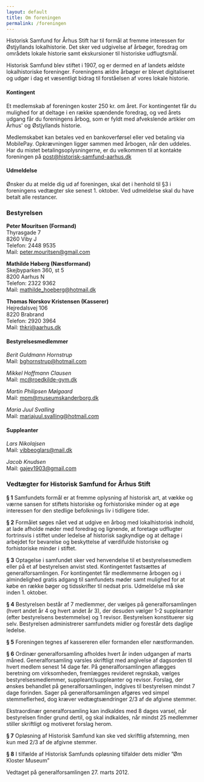 ```yaml
---
layout: default
title: Om foreningen
permalink: /foreningen
---
```


Historisk Samfund for Århus Stift har til formål at fremme interessen for Østjyllands lokalhistorie. Det sker ved udgivelse af årbøger, foredrag om områdets lokale historie samt ekskursioner til historiske udflugtsmål.

Historisk Samfund blev stiftet i 1907, og er dermed en af landets ældste lokalhistoriske foreninger. Foreningens ældre årbøger er blevet digitaliseret og udgør i dag et væsentligt bidrag til forståelsen af vores lokale historie. 

#### Kontingent
Et medlemskab af foreningen koster 250 kr. om året. For kontingentet får du mulighed for at deltage i en række spændende foredrag, og ved årets udgang får du foreningens årbog, som er fyldt med afvekslende artikler om Århus' og Østjyllands historie. 

Medlemskabet kan betales ved en bankoverførsel eller ved betaling via MobilePay. Opkrævningen ligger sammen med årbogen, når den uddeles. Har du mistet betalingsoplysningerne, er du velkommen til at kontakte foreningen på post@historisk-samfund-aarhus.dk 

#### Udmeldelse
Ønsker du at melde dig ud af foreningen, skal det i henhold til §3 i foreningens vedtægter ske senest 1. oktober. Ved udmeldelse skal du have betalt alle restancer. 



### Bestyrelsen
**Peter Mouritsen (Formand)**<br>
Thyrasgade 7<br>
8260 Viby J<br>
Telefon: 2448 9535<br>
Mail: peter.mouritsen@gmail.com

**Mathilde Høberg (Næstformand)**<br>
Skejbyparken 360, st 5<br>
8200 Aarhus N<br>
Telefon: 2322 9362<br>
Mail: mathilde_hoeberg@hotmail.dk

**Thomas Norskov Kristensen (Kasserer)**<br>
Hejredalsvej 106<br>
8220 Brabrand<br>
Telefon: 2920 3964<br>
Mail: thkri@aarhus.dk

#### Bestyrelsesmedlemmer
*Berit Guldmann Hornstrup*<br>
Mail: bghornstrup@hotmail.com

*Mikkel Hoffmann Clausen*<br>
Mail: mc@roedkilde-gym.dk

*Martin Philipsen Mølgaard*<br>
Mail: mpm@museumskanderborg.dk

*Maria Juul Svalling*<br>
Mail: mariajuul.svalling@hotmail.com

#### Suppleanter
*Lars Nikolajsen*<br>
Mail: vibbeoglars@mail.dk 
 
*Jacob Knudsen*<br>
Mail: gajev1903@gmail.com


### Vedtægter for Historisk Samfund for Århus Stift
**§ 1**
Samfundets formål er at fremme oplysning af historisk art, at vække og værne sansen for stiftets historiske og forhistoriske minder og at øge interessen for den stedlige befolknings liv i tidligere tider.

**§ 2**
Formålet søges nået ved at udgive en årbog med lokalhistorisk indhold, at lade afholde møder med foredrag og lignende, at foretage udflugter fortrinsvis i stiftet under ledelse af historisk sagkyndige og at deltage i arbejdet for bevarelse og beskyttelse af værdifulde historiske og forhistoriske minder i stiftet.

**§ 3**
Optagelse i samfundet sker ved henvendelse til et bestyrelsesmedlem eller på et af bestyrelsen anvist sted. Kontingentet fastsættes af generalforsamlingen. For kontingentet får medlemmerne årbogen og i almindelighed gratis adgang til samfundets møder samt mulighed for at købe en række bøger og tidsskrifter til nedsat pris. Udmeldelse må ske inden 1. oktober.

**§ 4**
Bestyrelsen består af 7 medlemmer, der vælges på generalforsamlingen (hvert andet år 4 og hvert andet år 3), der desuden vælger 1-2 suppleanter (efter bestyrelsens bestemmelse) og 1 revisor. Bestyrelsen konstituerer sig selv. Bestyrelsen administrerer samfundets midler og forestår dets daglige ledelse.

**§ 5**
Foreningen tegnes af kassereren eller formanden eller næstformanden.

**§ 6**
Ordinær generalforsamling afholdes hvert år inden udgangen af marts måned. Generalforsamling varsles skriftligt med angivelse af dagsorden til hvert medlem senest 14 dage før. På generalforsamlingen aflægges beretning om virksomheden, fremlægges revideret regnskab, vælges bestyrelsesmedlemmer, suppleant/suppleanter og revisor. Forslag, der ønskes behandlet på generalforsamlingen, indgives til bestyrelsen mindst 7 dage forinden. Sager på generalforsamlingen afgøres ved simpel stemmeflerhed, dog kræver vedtægtsændringer 2/3 af de afgivne stemmer.

Ekstraordinær generalforsamling kan indkaldes med 8 dages varsel, når bestyrelsen finder grund dertil, og skal indkaldes, når mindst 25 medlemmer stiller skriftligt og motiveret forslag herom.

**§ 7**
Opløsning af Historisk Samfund kan ske ved skriftlig afstemning, men kun med 2/3 af de afgivne stemmer.

**§ 8**
I tilfælde af Historisk Samfunds opløsning tilfalder dets midler ”Øm Kloster Museum”

Vedtaget på generalforsamlingen 27. marts 2012.
